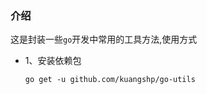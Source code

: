 ### 介绍
这是封装一些`go`开发中常用的工具方法,使用方式
* 1、安装依赖包
    ```protobuf
    go get -u github.com/kuangshp/go-utils
    ```